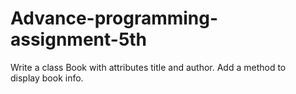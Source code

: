 # Advance-programming-assignment-5th
Write a class Book with attributes title and author. Add a method to display book info.
